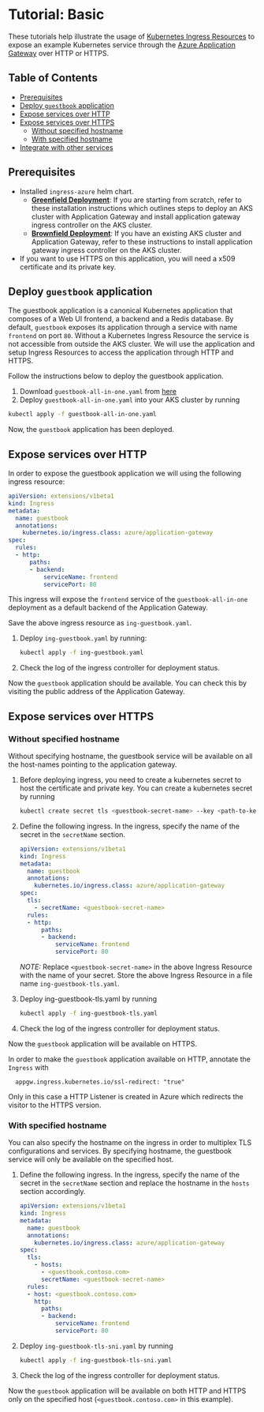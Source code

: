 # Tutorial: Basic

These tutorials help illustrate the usage of [Kubernetes Ingress Resources](https://kubernetes.io/docs/concepts/services-networking/ingress/) to expose an example Kubernetes service through the [Azure Application Gateway](https://azure.microsoft.com/en-us/services/application-gateway/) over HTTP or HTTPS.

## Table of Contents

- [Prerequisites](#prerequisites)
- [Deploy `guestbook` application](#deploy-guestbook-application)
- [Expose services over HTTP](#expose-services-over-http)
- [Expose services over HTTPS](#expose-services-over-https)
  - [Without specified hostname](#without-specified-hostname)
  - [With specified hostname](#with-specified-hostname)
- [Integrate with other services](#integrate-with-other-services)

## Prerequisites

- Installed `ingress-azure` helm chart.
  - [**Greenfield Deployment**](setup/install-new.md): If you are starting from scratch, refer to these installation instructions which outlines steps to deploy an AKS cluster with Application Gateway and install application gateway ingress controller on the AKS cluster.
  - [**Brownfield Deployment**](setup/install-existing.md): If you have an existing AKS cluster and Application Gateway, refer to these instructions to install application gateway ingress controller on the AKS cluster.
- If you want to use HTTPS on this application, you will need a x509 certificate and its private key.

## Deploy `guestbook` application

The guestbook application is a canonical Kubernetes application that composes of a Web UI frontend, a backend and a Redis database. By default, `guestbook` exposes its application through a service with name `frontend` on port `80`. Without a Kubernetes Ingress Resource the service is not accessible from outside the AKS cluster. We will use the application and setup Ingress Resources to access the application through HTTP and HTTPS.

Follow the instructions below to deploy the guestbook application.

1. Download `guestbook-all-in-one.yaml` from [here](https://raw.githubusercontent.com/kubernetes/examples/master/guestbook/all-in-one/guestbook-all-in-one.yaml)
1. Deploy `guestbook-all-in-one.yaml` into your AKS cluster by running

  ```bash
  kubectl apply -f guestbook-all-in-one.yaml
  ```

Now, the `guestbook` application has been deployed.

## Expose services over HTTP

In order to expose the guestbook application we will using the following ingress resource:

```yaml
apiVersion: extensions/v1beta1
kind: Ingress
metadata:
  name: guestbook
  annotations:
    kubernetes.io/ingress.class: azure/application-gateway
spec:
  rules:
  - http:
      paths:
      - backend:
          serviceName: frontend
          servicePort: 80
```

This ingress will expose the `frontend` service of the `guestbook-all-in-one` deployment
as a default backend of the Application Gateway.

Save the above ingress resource as `ing-guestbook.yaml`.

1. Deploy `ing-guestbook.yaml` by running:

    ```bash
    kubectl apply -f ing-guestbook.yaml
    ```

1. Check the log of the ingress controller for deployment status.

Now the `guestbook` application should be available. You can check this by visiting the
public address of the Application Gateway.

## Expose services over HTTPS

### Without specified hostname

Without specifying hostname, the guestbook service will be available on all the host-names pointing to the application gateway.

1. Before deploying ingress, you need to create a kubernetes secret to host the certificate and private key. You can create a kubernetes secret by running

    ```bash
    kubectl create secret tls <guestbook-secret-name> --key <path-to-key> --cert <path-to-cert>
    ```

1. Define the following ingress. In the ingress, specify the name of the secret in the `secretName` section.

    ```yaml
    apiVersion: extensions/v1beta1
    kind: Ingress
    metadata:
      name: guestbook
      annotations:
        kubernetes.io/ingress.class: azure/application-gateway
    spec:
      tls:
        - secretName: <guestbook-secret-name>
      rules:
      - http:
          paths:
          - backend:
              serviceName: frontend
              servicePort: 80
    ```

    *NOTE:* Replace `<guestbook-secret-name>` in the above Ingress Resource with the name of your secret. Store the above Ingress Resource in a file name `ing-guestbook-tls.yaml`.

1. Deploy ing-guestbook-tls.yaml by running

    ```bash
    kubectl apply -f ing-guestbook-tls.yaml
    ```

1. Check the log of the ingress controller for deployment status.

Now the `guestbook` application will be available on HTTPS.

In order to make the `guestbook` application available on HTTP, annotate the `Ingress` with 

```
  appgw.ingress.kubernetes.io/ssl-redirect: "true"
```

Only in this case a HTTP Listener is created in Azure which redirects the visitor to the HTTPS version.

### With specified hostname

You can also specify the hostname on the ingress in order to multiplex TLS configurations and services.
By specifying hostname, the guestbook service will only be available on the specified host.

1. Define the following ingress.
    In the ingress, specify the name of the secret in the `secretName` section and replace the hostname in the `hosts` section accordingly.

    ```yaml
    apiVersion: extensions/v1beta1
    kind: Ingress
    metadata:
      name: guestbook
      annotations:
        kubernetes.io/ingress.class: azure/application-gateway
    spec:
      tls:
        - hosts:
          - <guestbook.contoso.com>
          secretName: <guestbook-secret-name>
      rules:
      - host: <guestbook.contoso.com>
        http:
          paths:
          - backend:
              serviceName: frontend
              servicePort: 80
    ```

1. Deploy `ing-guestbook-tls-sni.yaml` by running

    ```bash
    kubectl apply -f ing-guestbook-tls-sni.yaml
    ```

1. Check the log of the ingress controller for deployment status.

Now the `guestbook` application will be available on both HTTP and HTTPS only on the specified host (`<guestbook.contoso.com>` in this example).
